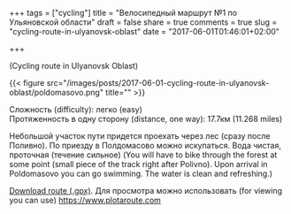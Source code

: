 +++
tags = ["cycling"]
title = "Велосипедный маршрут №1 по Ульяновской области"
draft = false
share = true
comments = true
slug = "cycling-route-in-ulyanovsk-oblast"
date = "2017-06-01T01:46:01+02:00"

+++

(Cycling route in Ulyanovsk Oblast)

{{< figure src="/images/posts/2017-06-01-cycling-route-in-ulyanovsk-oblast/poldomasovo.png" title="" >}}

Сложность (difficulty): легко (easy)<br>
Протяженность в одну сторону (distance, one way): 17.7км (11.268 miles)

Небольшой участок пути придется проехать через лес (сразу после Поливно). По
приезду в Полдомасово можно искупаться. Вода чистая, проточная (течение
сильное) (You will have to bike through the forest at some point (small piece
of the track right after Polivno). Upon arrival in Poldomasovo you can go
swimming. The water is clean and refreshing.)

<a download="/data/posts/2017-06-01-cycling-route-in-ulyanovsk-oblast/poldomasovo.gpx" href="/data/posts/2017-06-01-cycling-route-in-ulyanovsk-oblast/poldomasovo.gpx" title="Download route (.gpx)">Download route (.gpx)</a>.
Для просмотра можно использовать (for viewing you can use) https://www.plotaroute.com
